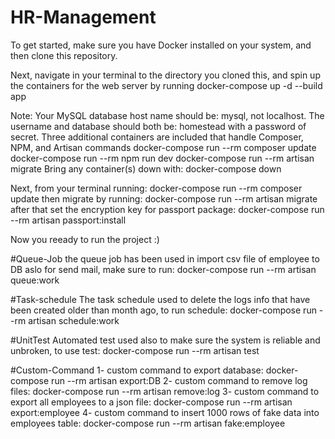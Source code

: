 # HR-Management

To get started, make sure you have Docker installed on your system, and then clone this repository.

Next, navigate in your terminal to the directory you cloned this, and spin up the containers for the web server by running docker-compose up -d --build app

Note: Your MySQL database host name should be: mysql, not localhost. The username and database should both be: homestead with a password of secret.
Three additional containers are included that handle Composer, NPM, and Artisan commands
docker-compose run --rm composer update
docker-compose run --rm npm run dev
docker-compose run --rm artisan migrate
Bring any container(s) down with: docker-compose down

Next, from your terminal running: docker-compose run --rm composer update
then migrate by running: docker-compose run --rm artisan migrate
after that set the encryption key for passport package: docker-compose run --rm artisan passport:install

Now you reeady to run the project :)

#Queue-Job
the queue job has been used in import csv file of employee to DB aslo for send mail, make sure to run: docker-compose run --rm artisan queue:work

#Task-schedule
The task schedule used to delete the logs info that have been created older than month ago, to run schedule: docker-compose run --rm artisan schedule:work

#UnitTest
Automated test used also to make sure the system is reliable and unbroken, to use test: docker-compose run --rm artisan test

#Custom-Command
1- custom command to export database: docker-compose run --rm artisan export:DB
2- custom command to remove log files: docker-compose run --rm artisan remove:log
3- custom command to export all employees to a json file: docker-compose run --rm artisan export:employee
4- custom command to insert 1000 rows of fake data into employees table: docker-compose run --rm artisan fake:employee
